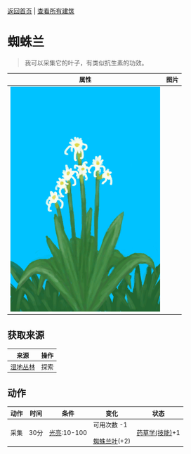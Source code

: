 [返回首页](index.md)   |  [查看所有建筑](building.md)
# 蜘蛛兰  
> 我可以采集它的叶子，有类似抗生素的功效。  
  
  属性  |   图片   
 ----  |  ----:   
   |  ![](Sprite/SpiderLily.png)   
  
## 获取来源  
来源  |  操作  
----  |  ----  
[湿地丛林](Wetlands.md)  |  探索  
## 动作  
动作  |  时间  |  条件  |  变化  |  状态  
----  |  ----  |  ----  |  ----  |  ----  
采集  |  30分  |  [光亮](Light.md):10-100  |  可用次数  -1<br><br>[蜘蛛兰叶](SpiderLilyLeaves.md)(+2)  |  [药草学(技能)](Skill_Herbology.md)+1  
